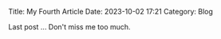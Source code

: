 Title: My Fourth Article
Date: 2023-10-02 17:21
Category: Blog

Last post ... Don't miss me too much.
